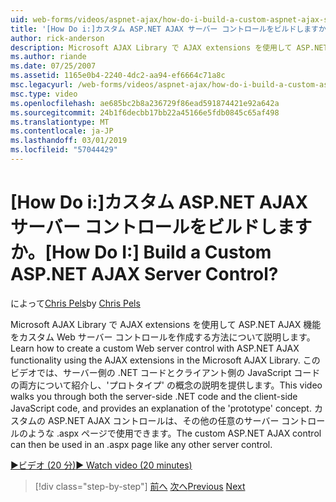 ```yaml
---
uid: web-forms/videos/aspnet-ajax/how-do-i-build-a-custom-aspnet-ajax-server-control
title: '[How Do i:]カスタム ASP.NET AJAX サーバー コントロールをビルドしますか。 | Microsoft Docs'
author: rick-anderson
description: Microsoft AJAX Library で AJAX extensions を使用して ASP.NET AJAX 機能をカスタム Web サーバー コントロールを作成する方法について説明します。 このビデオでは、する方法について説明しています.
ms.author: riande
ms.date: 07/25/2007
ms.assetid: 1165e0b4-2240-4dc2-aa94-ef6664c71a8c
msc.legacyurl: /web-forms/videos/aspnet-ajax/how-do-i-build-a-custom-aspnet-ajax-server-control
msc.type: video
ms.openlocfilehash: ae685bc2b8a236729f86ead591874421e92a642a
ms.sourcegitcommit: 24b1f6decbb17bb22a45166e5fdb0845c65af498
ms.translationtype: MT
ms.contentlocale: ja-JP
ms.lasthandoff: 03/01/2019
ms.locfileid: "57044429"
---
```

<a name="how-do-i-build-a-custom-aspnet-ajax-server-control"></a><span data-ttu-id="f9bf6-105">[How Do i:]カスタム ASP.NET AJAX サーバー コントロールをビルドしますか。</span><span class="sxs-lookup"><span data-stu-id="f9bf6-105">[How Do I:] Build a Custom ASP.NET AJAX Server Control?</span></span>
====================
<span data-ttu-id="f9bf6-106">によって[Chris Pels](https://twitter.com/chrispels)</span><span class="sxs-lookup"><span data-stu-id="f9bf6-106">by [Chris Pels](https://twitter.com/chrispels)</span></span>

<span data-ttu-id="f9bf6-107">Microsoft AJAX Library で AJAX extensions を使用して ASP.NET AJAX 機能をカスタム Web サーバー コントロールを作成する方法について説明します。</span><span class="sxs-lookup"><span data-stu-id="f9bf6-107">Learn how to create a custom Web server control with ASP.NET AJAX functionality using the AJAX extensions in the Microsoft AJAX Library.</span></span> <span data-ttu-id="f9bf6-108">このビデオでは、サーバー側の .NET コードとクライアント側の JavaScript コードの両方について紹介し、'プロトタイプ' の概念の説明を提供します。</span><span class="sxs-lookup"><span data-stu-id="f9bf6-108">This video walks you through both the server-side .NET code and the client-side JavaScript code, and provides an explanation of the 'prototype' concept.</span></span> <span data-ttu-id="f9bf6-109">カスタムの ASP.NET AJAX コントロールは、その他の任意のサーバー コントロールのような .aspx ページで使用できます。</span><span class="sxs-lookup"><span data-stu-id="f9bf6-109">The custom ASP.NET AJAX control can then be used in an .aspx page like any other server control.</span></span>

[<span data-ttu-id="f9bf6-110">&#9654;ビデオ (20 分)</span><span class="sxs-lookup"><span data-stu-id="f9bf6-110">&#9654; Watch video (20 minutes)</span></span>](https://channel9.msdn.com/Blogs/ASP-NET-Site-Videos/how-do-i-build-a-custom-aspnet-ajax-server-control)

> [!div class="step-by-step"]
> <span data-ttu-id="f9bf6-111">[前へ](how-do-i-debug-aspnet-ajax-applications-using-visual-studio-2005.md)
> [次へ](how-do-i-use-javascript-to-refresh-an-aspnet-ajax-updatepanel.md)</span><span class="sxs-lookup"><span data-stu-id="f9bf6-111">[Previous](how-do-i-debug-aspnet-ajax-applications-using-visual-studio-2005.md)
[Next](how-do-i-use-javascript-to-refresh-an-aspnet-ajax-updatepanel.md)</span></span>
